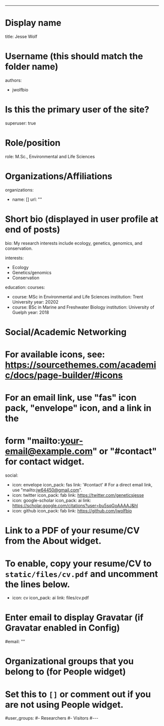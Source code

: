 ---
# Display name
title: Jesse Wolf

# Username (this should match the folder name)
authors:
- jwolfbio

# Is this the primary user of the site?
superuser: true

# Role/position
role: M.Sc., Environmental and Life Sciences

# Organizations/Affiliations
organizations:
- name: []
  url: ""

# Short bio (displayed in user profile at end of posts)
bio: My research interests include ecology, genetics, genomics, and conservation.

interests:
- Ecology
- Genetics/genomics
- Conservation

education:
  courses:
  - course: MSc in Environmental and Life Sciences
    institution: Trent University
    year: 20202
  - course: BSc in Marine and Freshwater Biology
    institution: University of Guelph
    year: 2018

# Social/Academic Networking
# For available icons, see: https://sourcethemes.com/academic/docs/page-builder/#icons
#   For an email link, use "fas" icon pack, "envelope" icon, and a link in the
#   form "mailto:your-email@example.com" or "#contact" for contact widget.
social:
- icon: envelope
  icon_pack: fas
  link: '#contact'  # For a direct email link, use "mailto:jw64450@gmail.com".
- icon: twitter
  icon_pack: fab
  link: https://twitter.com/geneticsjesse
- icon: google-scholar
  icon_pack: ai
  link: https://scholar.google.com/citations?user=bu5sqGoAAAAJ&hl
- icon: github
  icon_pack: fab
  link: https://github.com/jwolfbio
# Link to a PDF of your resume/CV from the About widget.
# To enable, copy your resume/CV to `static/files/cv.pdf` and uncomment the lines below.
 - icon: cv
   icon_pack: ai
   link: files/cv.pdf

# Enter email to display Gravatar (if Gravatar enabled in Config)
#email: ""

# Organizational groups that you belong to (for People widget)
#   Set this to `[]` or comment out if you are not using People widget.
#user_groups:
#- Researchers
#- Visitors
#---
